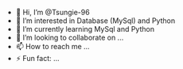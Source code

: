 - 👋 Hi, I’m @Tsungie-96
- 👀 I’m interested in Database (MySql) and Python
- 🌱 I’m currently learning MySql and Python
- 💞️ I’m looking to collaborate on ...
- 📫 How to reach me ...
- ⚡ Fun fact: ...

<!---
Tsungie-96/Tsungie-96 is a ✨ special ✨ repository because its `README.md` (this file) appears on your GitHub profile.
You can click the Preview link to take a look at your changes.
--->
